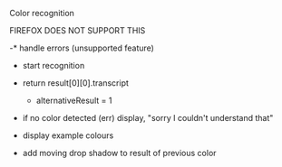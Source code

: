 Color recognition

FIREFOX DOES NOT SUPPORT THIS

-* handle errors (unsupported feature)

- start recognition
- return result[0][0].transcript
    - alternativeResult = 1
- if no color detected (err) display, "sorry I couldn't understand that"


- display example colours



- add moving drop shadow to result of previous color